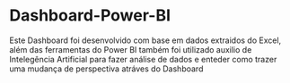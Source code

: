 # Dashboard-Power-BI

Este Dashboard foi desenvolvido com base em dados extraidos do Excel, além das ferramentas do Power BI também foi utilizado auxilio de Intelegência Artificial para fazer análise de dados e enteder como trazer uma mudança de perspectiva atráves do Dashboard
